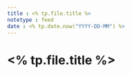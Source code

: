 ```yaml
---
title : <% tp.file.title %>
notetype : feed
date : <% tp.date.now("YYYY-DD-MM") %>
---
```


# <% tp.file.title %>

